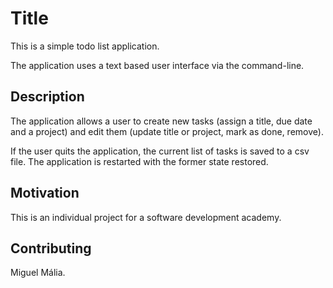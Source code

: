 # Title
<p>This is a simple todo list application.</p>
<p>The application uses a text based user interface via the command-line.</p>

## Description

<p>The application allows a user to create new tasks (assign a title, due date and a project) and edit them (update title or project, mark as done, remove).</p>
<p>If the user quits the application, the current list of tasks is saved to a csv file. The application is restarted with the former state restored.</p>

## Motivation
<p>This is an individual project for a software development academy.</p>

## Contributing
<p>Miguel Mália.</p>
